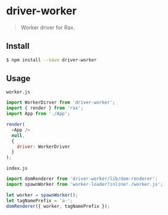 # driver-worker

> Worker driver for Rax.

## Install

```bash
$ npm install --save driver-worker
```

## Usage

`worker.js`
```js
import WorkerDirver from 'driver-worker';
import { render } from 'rax';
import App from './App';

render(
  <App />
  null,
  {
    driver: WorkerDriver
  }
);
```

`index.js`
```js
import domRenderer from 'driver-worker/lib/dom-renderer';
import spawnWorker from 'worker-loader?inline!./worker.js';

let worker = spawnWorker();
let tagNamePrefix = 'a-';
domRenderer({ worker, tagNamePrefix });
```